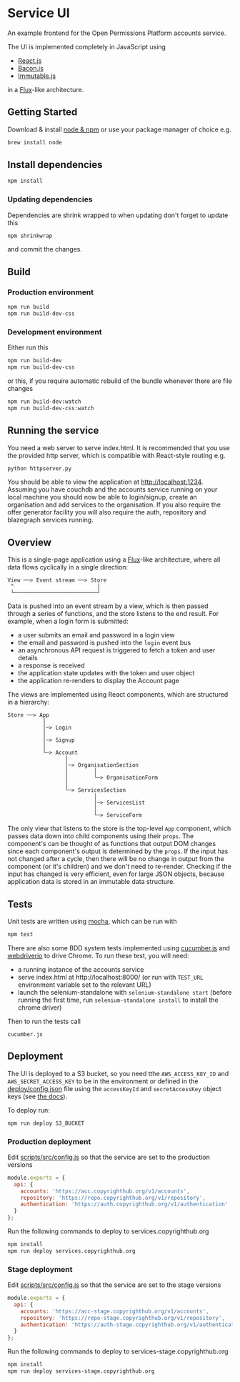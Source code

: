 #  Service UI

An example frontend for the Open Permissions Platform accounts service.

The UI is implemented completely in JavaScript using

+ [React.js](http://facebook.github.io/react/)
+ [Bacon.js](https://baconjs.github.io/)
+ [Immutable.js](http://facebook.github.io/immutable-js/)

in a [Flux](http://facebook.github.io/flux/)-like architecture.

##  Getting Started

Download & install [node & npm](http://nodejs.org/download/) or use your
package manager of choice e.g.

```bash
brew install node
```

##  Install dependencies

```bash
npm install
```

### Updating dependencies

Dependencies are shrink wrapped to when updating don't forget to update this

```bash
npm shrinkwrap
```

and commit the changes.

## Build

### Production environment

```bash
npm run build
npm run build-dev-css
```

### Development environment

Either run this

```bash
npm run build-dev
npm run build-dev-css
```

or this, if you require automatic rebuild of the bundle whenever there are file
changes

```bash
npm run build-dev:watch
npm run build-dev-css:watch
```

## Running the service

You need a web server to serve index.html. It is recommended that you use the
provided http server, which is compatible with React-style routing e.g.

```bash
python httpserver.py
```

You should be able to view the application at
[http://localhost:1234](http://localhost:1234).
Assuming you have couchdb and the accounts service running on your local
machine you should now be able to login/signup, create an organisation and add
services to the organisation.
If you also require the offer generator facility you will also require the
auth, repository and blazegraph services running.

## Overview

This is a single-page application using a
[Flux](http://facebook.github.io/flux/)-like architecture, where all data flows
cyclically in a single direction:

    View ──> Event stream ──> Store
     ^                          │
     └──────────────────────────┘

Data is pushed into an event stream by a view, which is then passed through a
series of functions, and the store listens to the end result. For example, when
a login form is submitted:

* a user submits an email and password in a login view
* the email and password is pushed into the `login` event bus
* an asynchronous API request is triggered to fetch a token and user
  details
* a response is received
* the application state updates with the token and user object
* the application re-renders to display the Account page

The views are implemented using React components, which are structured in a
hierarchy:

    Store ──> App
               │
               │─> Login
               │
               │─> Signup
               │
               └─> Account
                      │
                      │─> OrganisationSection
                      │        │
                      │        └─> OrganisationForm
                      │
                      └─> ServicesSection
                               │
                               │─> ServicesList
                               │
                               └─> ServiceForm


The only view that listens to the store is the top-level `App` component, which
passes data down into child components using their `props`. The component's can
be thought of as functions that output DOM changes since each component's
output is determined by the `props`. If the input has not changed after a
cycle, then there will be no change in output from the component (or it's
children) and we don't need to re-render. Checking if the input has changed is
very efficient, even for large JSON objects, because application data is stored
in an immutable data structure.

##  Tests

Unit tests are written using [mocha](https://github.com/mochajs/mocha), which
can be run with

```bash
npm test
```

There are also some BDD system tests implemented using
[cucumber.js](https://github.com/cucumber/cucumber-js) and
[webdriverio](http://webdriver.io/) to drive Chrome. To run these test, you
will need:

* a running instance of the accounts service
* serve index.html at http://localhost:8000/ (or run with `TEST_URL`
  environment variable set to the relevant URL)
* launch the selenium-standalone with  `selenium-standalone start` (before
  running the first time, run `selenium-standalone install` to install the
  chrome driver)

Then to run the tests call

```
cucumber.js
```

##  Deployment

The UI is deployed to a S3 bucket, so you need tthe `AWS_ACCESS_KEY_ID` and
`AWS_SECRET_ACCESS_KEY` to be in the environment or defined in the
[deploy/config.json](./deploy/config.json) file using the `accessKeyId` and
`secretAccessKey` object keys (see [the
docs](http://docs.aws.amazon.com/AWSJavaScriptSDK/guide/node-configuring.html#Credentials_from_Environment_Variables)).

To deploy run:

```bash
npm run deploy S3_BUCKET
```

### Production deployment

Edit [scripts/src/config.js](./scripts/src/config.js) so that the service are
set to the production versions

```js
module.exports = {
  api: {
    accounts: 'https://acc.copyrighthub.org/v1/accounts',
    repository: 'https://repo.copyrighthub.org/v1/repository',
    authentication: 'https://auth.copyrighthub.org/v1/authentication'
  }
};

```

Run the following commands to deploy to services.copyrighthub.org

```bash
npm install
npm run deploy services.copyrighthub.org
```

### Stage deployment
Edit [scripts/src/config.js](./scripts/src/config.js) so that the service are
set to the stage versions

```js
module.exports = {
  api: {
    accounts: 'https://acc-stage.copyrighthub.org/v1/accounts',
    repository: 'https://repo-stage.copyrighthub.org/v1/repository',
    authentication: 'https://auth-stage.copyrighthub.org/v1/authentication'
  }
};

```

Run the following commands to deploy to services-stage.copyrighthub.org

```bash
npm install
npm run deploy services-stage.copyrighthub.org
```
